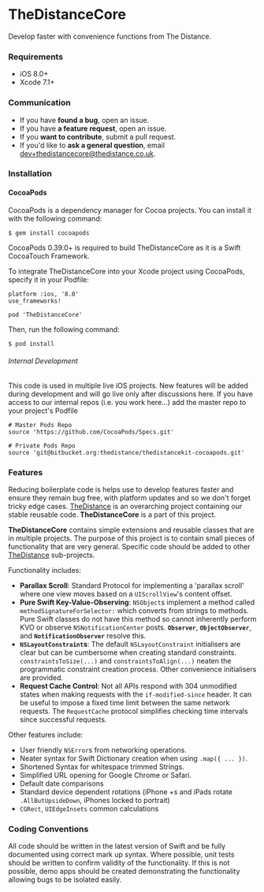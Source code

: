 # TheDistanceCore

Develop faster with convenience functions from The Distance.

### Requirements

- iOS 8.0+
- Xcode 7.1+

### Communication

- If you have **found a bug**, open an issue.
- If you have **a feature request**, open an issue.
- If you **want to contribute**, submit a pull request.
- If you'd like to **ask a general question**, email <dev+thedistancecore@thedistance.co.uk>.

### Installation

#### CocoaPods

CocoaPods is a dependency manager for Cocoa projects. You can install it with the following command:

    $ gem install cocoapods

CocoaPods 0.39.0+ is required to build TheDistanceCore as it is a Swift CocoaTouch Framework.

To integrate TheDistanceCore into your Xcode project using CocoaPods, specify it in your Podfile:

	platform :ios, '8.0'
	use_frameworks!

	pod 'TheDistanceCore'

Then, run the following command:

	$ pod install

###### Internal Development

This code is used in multiple live iOS projects. New features will be added during development and will go live only after discussions here. If you have access to our internal repos (i.e. you work here...) add the master repo to your project's Podfile

	# Master Pods Repo
    source 'https://github.com/CocoaPods/Specs.git'

    # Private Pods Repo
    source 'git@bitbucket.org:thedistance/thedistancekit-cocoapods.git'


### Features

Reducing boilerplate code is helps use to develop features faster and ensure they remain bug free, with platform updates and so we don't forget tricky edge cases. [TheDistance]() is an overarching project containing our stable reusable code. **TheDistanceCore** is a part of this project.

**TheDistanceCore** contains simple extensions and reusable classes that are in multiple projects. The purpose of this project is to contain small pieces of functionality that are very general. Specific code should be added to other [TheDistance]() sub-projects. 

Functionality includes:

- **Parallax Scroll**: Standard Protocol for implementing a 'parallax scroll' where one view moves based on a `UIScrollView`'s content offset.
- **Pure Swift Key-Value-Observing**: `NSObject`s implement a method called `methodSignatureForSelector:` which converts from strings to methods. Pure Swift classes do not have this method so cannot inherently perform KVO or observe `NSNotificationCenter` posts. **`Observer`**, **`ObjectObserver`**, and **`NotificationObserver`** resolve this.
- **`NSLayoutConstraint`s**: The default `NSLayoutConstraint` initialisers are clear but can be cumbersome when creating standard constraints. `constraintsToSize(...)` and `constraintsToAlign(...)` neaten the programmatic constraint creation process. Other convenience initialisers are provided.
- **Request Cache Control**: Not all APIs respond with 304 unmodified states when making requests with the `if-modified-since` header. It can be useful to impose a fixed time limit between the same network requests. The `RequestCache` protocol simplifies checking time intervals since successful requests.

Other features include:

- User friendly `NSError`s from networking operations.
- Neater syntax for Swift Dictionary creation when using `.map({ ... })`.
- Shortened Syntax for whitespace trimmed Strings.
- Simplified URL opening for Google Chrome or Safari.
- Default date comparisons
- Standard device dependent rotations (iPhone +s and iPads rotate `.AllButUpsideDown`, iPhones locked to portrait)
- `CGRect`, `UIEdgeInsets` common calculations

### Coding Conventions

All code should be written in the latest version of Swift and be fully documented using correct mark up syntax. Where possible, unit tests should be written to confirm validity of the functionality. If this is not possible, demo apps should be created demonstrating the functionality allowing bugs to be isolated easily.